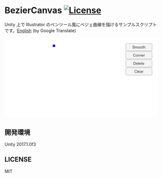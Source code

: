 # BezierCanvas [![License](https://img.shields.io/github/license/setchi/BezierCanvas.svg?style=flat-square)](LICENSE)

Unity 上で Illustrator のペンツール風にベジェ曲線を描けるサンプルスクリプトです。[English](https://translate.google.com/translate?sl=ja&tl=en&u=https://github.com/setchi/BezierCanvas) (by Google Translate)

![screenshot](Documents/screencast.gif)

## 開発環境
Unity 2017.1.0f3

## LICENSE
MIT
